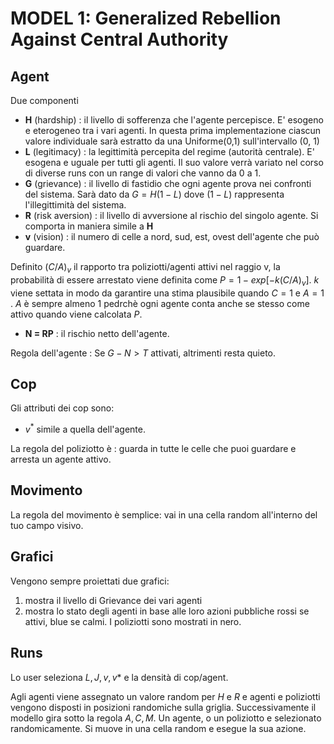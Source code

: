# MODEL 1: Generalized Rebellion Against Central Authority

## Agent

Due componenti 
- __H__ (hardship) : il livello di sofferenza che l'agente percepisce. E' esogeno e eterogeneo tra i vari agenti. In questa prima implementazione ciascun valore individuale sarà estratto da una Uniforme(0,1) sull'intervallo (0, 1)
- __L__ (legitimacy) : la legittimità percepita del regime (autorità centrale). E' esogena e uguale per tutti gli agenti. Il suo valore verrà variato nel corso di diverse runs con un range di valori che vanno da 0 a 1.
- __G__ (grievance) : il livello di fastidio che ogni agente prova nei confronti del sistema. Sarà dato da $G = H(1 - L)$ dove $(1 -L)$ rappresenta l'illegittimità del sistema.
- __R__ (risk aversion) : il livello di avversione al rischio del singolo agente. Si comporta in maniera simile a __H__
- __v__ (vision) : il numero di celle a nord, sud, est, ovest dell'agente che può guardare. 

Definito $(C/A)_v$ il rapporto tra poliziotti/agenti attivi nel raggio v, la probabilità di essere arrestato viene definita come $P = 1 -exp[-k (C/A)_v]$. $k$ viene settata in modo da garantire una stima plausibile quando $C = 1$ e $A = 1$ . $A$ è sempre almeno 1 pedrchè ogni agente conta anche se stesso come attivo quando viene calcolata $P$. 

- __N = RP__ : il rischio netto dell'agente. 

Regola dell'agente : Se $G -N > T$ attivati, altrimenti resta quieto. 

## Cop
Gli attributi dei cop sono:
- $v^*$ simile a quella dell'agente.

La regola del poliziotto è : guarda in tutte le celle che puoi guardare e arresta un agente attivo.

## Movimento
La regola del movimento è semplice: vai in una cella random all'interno del tuo campo visivo.

## Grafici
Vengono sempre proiettati due grafici:
1. mostra il livello di Grievance dei vari agenti
2. mostra lo stato degli agenti in base alle loro azioni pubbliche rossi se attivi, blue se calmi. I poliziotti sono mostrati in nero.

## Runs
Lo user seleziona $L, J, v, v*$ e la densità di cop/agent. 

Agli agenti viene assegnato un valore random per $H$ e $R$ e agenti e poliziotti vengono disposti in posizioni randomiche sulla griglia. 
Successivamente il modello gira sotto la regola ${A, C, M}$. Un agente, o un poliziotto e selezionato randomicamente. Si muove in una cella random e esegue la sua azione.

